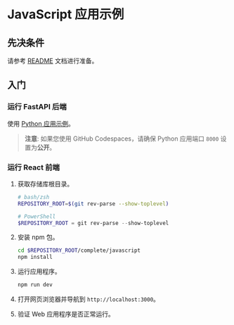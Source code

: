 # JavaScript 应用示例

## 先决条件

请参考 [README](../../../README.md) 文档进行准备。

## 入门

### 运行 FastAPI 后端

使用 [Python 应用示例](../python/)。

> **注意**: 如果您使用 GitHub Codespaces，请确保 Python 应用端口 `8000` 设置为**公开**。

### 运行 React 前端

1. 获取存储库根目录。

    ```bash
    # bash/zsh
    REPOSITORY_ROOT=$(git rev-parse --show-toplevel)
    ```

    ```powershell
    # PowerShell
    $REPOSITORY_ROOT = git rev-parse --show-toplevel
    ```

1. 安装 npm 包。

    ```bash
    cd $REPOSITORY_ROOT/complete/javascript
    npm install
    ```

1. 运行应用程序。

    ```bash
    npm run dev
    ```

1. 打开网页浏览器并导航到 `http://localhost:3000`。
1. 验证 Web 应用程序是否正常运行。